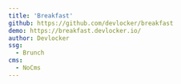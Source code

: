 ```yaml
---
title: 'Breakfast'
github: https://github.com/devlocker/breakfast
demo: https://breakfast.devlocker.io/
author: Devlocker
ssg:
  - Brunch
cms:
  - NoCms
---
```

